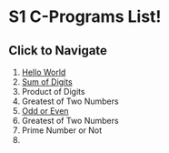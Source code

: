 # S1 C-Programs List!
## Click to Navigate
 1. [Hello World](Programs/helloWorld.md)
 2. [Sum of Digits](Programs/sumOfDigits.md)
 3. Product of Digits
 4. Greatest of Two Numbers
 5. [Odd or Even](Programs/even.md)
 6. Greatest of Two Numbers
 7. Prime Number or Not
 8. 
